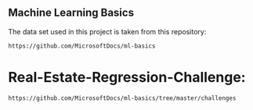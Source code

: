 ## Machine Learning Basics

The data set used in this project is taken from this repository:
```bash
https://github.com/MicrosoftDocs/ml-basics
```

# Real-Estate-Regression-Challenge:
```bash
https://github.com/MicrosoftDocs/ml-basics/tree/master/challenges
```
